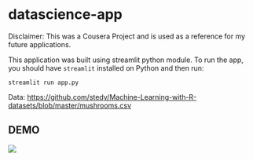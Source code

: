 # datascience-app

Disclaimer: This was a Cousera Project and is used as a reference for my future applications.

This application was built using streamlit python module. To run the app, you should have `streamlit` installed on Python and then run: 

```
streamlit run app.py
```

Data: https://github.com/stedy/Machine-Learning-with-R-datasets/blob/master/mushrooms.csv

## DEMO

<img src="demo.gif" />